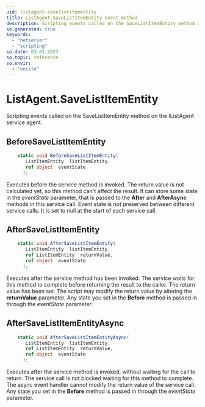 ```yaml
---
uid: listagent-savelistitementity
title: ListAgent.SaveListItemEntity event method
description: Scripting events called on the SaveListItemEntity method on the ListAgent service agent.
so.generated: true
keywords:
  - "netserver"
  - "scripting"
so.date: 03.01.2023
so.topic: reference
so.envir:
  - "onsite"
---
```

# ListAgent.SaveListItemEntity

Scripting events called on the <see cref='M:SuperOffice.CRM.Services.IListAgent.SaveListItemEntity'>SaveListItemEntity</see> method on the <see cref='IListAgent'>IListAgent</see>  service agent.

## BeforeSaveListItemEntity
```cs
    static void BeforeSaveListItemEntity(
       ListItemEntity  listItemEntity,
       ref object  eventState
      );
```
Executes before the service method is invoked.
The return value is not calculated yet, so this method can't affect the result.
It can store some state in the *eventState* parameter, that is passed to the **After** and **AfterAsync** methods in this service call.
Event state is not preserved between different service calls. It is set to null at the start of each service call.
## AfterSaveListItemEntity
```cs
    static void AfterSaveListItemEntity(
       ListItemEntity  listItemEntity,
       ref ListItemEntity  returnValue,
       ref object  eventState
      );
```
Executes after the service method has been invoked. The service waits for this method to complete before returning the result to the caller.
The return value has been set. The script may modify the return value by altering the **returnValue** parameter.
Any state you set in the **Before** method is passed in through the *eventState* parameter.
## AfterSaveListItemEntityAsync
```cs
    static void AfterSaveListItemEntityAsync(
       ListItemEntity  listItemEntity,
       ref ListItemEntity  returnValue,
       ref object  eventState
      );
```
Executes after the service method is invoked, without waiting for the call to return.
The service call is not blocked waiting for this method to complete.
The async event handler cannot modify the return value of the service call.
Any state you set in the **Before** method is passed in through the *eventState* parameter.

